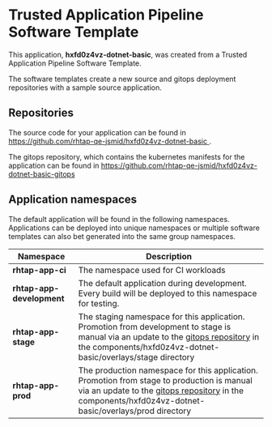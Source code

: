 # Trusted Application Pipeline Software Template

This application, **hxfd0z4vz-dotnet-basic**, was created from a Trusted Application Pipeline Software Template.

The software templates create a new source and gitops deployment repositories with a sample source application. 

## Repositories

The source code for your application can be found in [https://github.com/rhtap-qe-jsmid/hxfd0z4vz-dotnet-basic ](https://github.com/rhtap-qe-jsmid/hxfd0z4vz-dotnet-basic ).
 
The gitops repository, which contains the kubernetes manifests for the application can be found in 
[https://github.com/rhtap-qe-jsmid/hxfd0z4vz-dotnet-basic-gitops ](https://github.com/rhtap-qe-jsmid/hxfd0z4vz-dotnet-basic-gitops ) 

## Application namespaces 

The default application will be found in the following namespaces. Applications can be deployed into unique namespaces or multiple software templates can also bet generated into the same group namespaces.  

|  Namespace   |  Description   |  
| -------- | -------- |
| **rhtap-app-ci** | The namespace used for CI workloads |
| **rhtap-app-development** | The default application during development. Every build will be deployed to this namespace for testing. |
| **rhtap-app-stage** | The staging namespace for this application. Promotion from development to stage is manual via an update to the [gitops repository](https://github.com/rhtap-qe-jsmid/hxfd0z4vz-dotnet-basic-gitops ) in the components/hxfd0z4vz-dotnet-basic/overlays/stage directory |
| **rhtap-app-prod** | The production namespace for this application. Promotion from stage to production is manual via an update to the [gitops repository](https://github.com/rhtap-qe-jsmid/hxfd0z4vz-dotnet-basic-gitops ) in the components/hxfd0z4vz-dotnet-basic/overlays/prod directory |